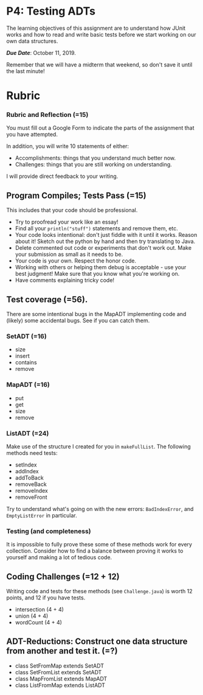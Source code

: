 # P4: Testing ADTs

The learning objectives of this assignment are to understand how JUnit works and how to read and write basic tests before we start working on our own data structures.

***Due Date***: October 11, 2019.

Remember that we will have a midterm that weekend, so don't save it until the last minute!

# Rubric

### Rubric and Reflection (=15)

You must fill out a Google Form to indicate the parts of the assignment that you have attempted. 

In addition, you will write 10 statements of either:
 - Accomplishments: things that you understand much better now.
 - Challenges: things that you are still working on understanding.

I will provide direct feedback to your writing.

## Program Compiles; Tests Pass (=15)
This includes that your code should be professional. 
- Try to proofread your work like an essay! 
- Find all your ``println("stuff")`` statements and remove them, etc.
- Your code looks intentional: don't just fiddle with it until it works. Reason about it! Sketch out the python by hand and then try translating to Java.
- Delete commented out code or experiments that don't work out. Make your submission as small as it needs to be.
- Your code is your own. Respect the honor code.
- Working with others or helping them debug is acceptable - use your best judgment! Make sure that you know what you're working on.
- Have comments explaining tricky code!

## Test coverage (=56).

There are some intentional bugs in the MapADT implementing code and (likely) some accidental bugs. See if you can catch them.

### SetADT (=16)

- size
- insert
- contains
- remove


### MapADT (=16)

- put
- get
- size
- remove


### ListADT (=24)

Make use of the structure I created for you in ``makeFullList``. The following methods need tests:

- setIndex
- addIndex
- addToBack
- removeBack
- removeIndex
- removeFront

Try to understand what's going on with the new errors: ``BadIndexError``, and ``EmptyListError`` in particular.

### Testing (and completeness)

It is impossible to fully prove these some of these methods work for every collection. Consider how to find a balance between proving it works to yourself and making a lot of tedious code.

## Coding Challenges (=12 + 12)

Writing code and tests for these methods (see ``Challenge.java``) is worth 12 points, and 12 if you have tests.

 - intersection (4 + 4)
 - union (4 + 4)
 - wordCount (4 + 4)


## ADT-Reductions: Construct one data structure from another and test it. (=?)

- class SetFromMap extends SetADT
- class SetFromList extends SetADT
- class MapFromList extends MapADT
- class ListFromMap extends ListADT


 
